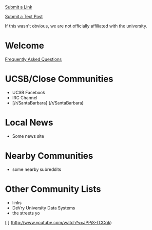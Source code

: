 [Submit a Link](//reddit.com/r/{{subreddit}}/submit#submitlink)

[Submit a Text Post](//reddit.com/r/{{subreddit}}/submit?selftext=true#selfpost) 

If this wasn't obvious, we are not officially affiliated with the university.

# Welcome

[Frequently Asked Questions](http://www.google.com)

# UCSB/Close Communities

* UCSB Facebook
* IRC Channel
* [/r/SantaBarbara] (/r/SantaBarbara)

# Local News

* Some news site

# Nearby Communities

* some nearby subreddits

# Other Community Lists

* links
* DeVry University Data Systems
* the streets yo

[ ] (http://www.youtube.com/watch?v=JPPjS-TCCqk)
